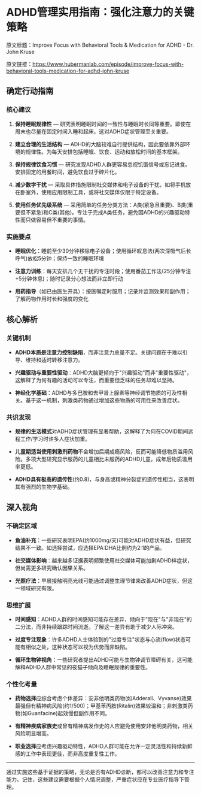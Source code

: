 # ADHD管理实用指南：强化注意力的关键策略

原文标题：Improve Focus with Behavioral Tools & Medication for ADHD - Dr. John Kruse

原文链接：https://www.hubermanlab.com/episode/improve-focus-with-behavioral-tools-medication-for-adhd-john-kruse

## 确定行动指南

### 核心建议
1. **保持睡眠规律性** — 研究表明睡眠时间的一致性与睡眠时长同等重要。即使在周末也尽量在固定时间入睡和起床，这对ADHD症状管理至关重要。
   
2. **建立合理的生活结构** — ADHD的大脑较难自行提供结构，因此要依靠外部环境的规律性。为每天安排包括睡眠、饮食、运动和放松时间的基本框架。

3. **保持规律饮食习惯** — 研究发现ADHD人群更容易忽视饥饿信号或忘记进食。安排固定的用餐时间，避免饮食过于碎片化。

4. **减少数字干扰** — 采取具体措施限制社交媒体和电子设备的干扰，如将手机放在卧室外，使用应用限制工具，或将社交媒体仅限于特定设备。

5. **使用任务优先级系统** — 采用简单的任务分类方法：A类(紧急且重要)、B类(重要但不紧急)和C类(其他)。专注于完成A类任务，避免因ADHD的兴趣驱动特性而只做容易但不重要的事情。

### 实施要点
- **睡眠优化**：睡前至少30分钟移除电子设备；使用循环叹息法(两次深吸气后长呼气)放松5分钟；保持一致的睡眠环境
  
- **注意力训练**：每天安排几个无干扰的专注时段；使用番茄工作法(25分钟专注+5分钟休息)；随时记录分心想法而非立即行动
  
- **用药指导**（如已由医生开具）：按医嘱定时服用；记录并监测效果和副作用；了解药物作用时长和强度的变化

## 核心解析

### 关键机制
- **ADHD本质是注意力控制缺陷**，而非注意力总量不足。关键问题在于难以引导、维持和适时转移注意力。

- **兴趣驱动与重要性驱动**：ADHD大脑更倾向于"兴趣驱动"而非"重要性驱动"，这解释了为何有趣的活动可以专注，而重要但乏味的任务却难以坚持。

- **神经化学基础**：ADHD与多巴胺和去甲肾上腺素等神经调节物质的可及性相关。基于这一机制，刺激类药物通过增加这些物质的可用性来改善症状。

### 共识发现
- **规律的生活模式**对ADHD症状管理有显著帮助，这解释了为何在COVID期间远程工作/学习时许多人症状加重。

- **儿童期适当使用刺激剂药物**不会增加后期成瘾风险，反而可能降低物质滥用风险。多项大型研究显示服药的儿童相比未服药的ADHD儿童，成年后物质滥用率更低。

- **ADHD具有极高的遗传性**(约0.8)，与身高或精神分裂症的遗传性相当，这表明其有强烈的生物学基础。

## 深入视角

### 不确定区域
- **鱼油补充**：一些研究表明EPA(约1000mg/天)可能对ADHD症状有益，但研究结果不一致。如选择尝试，应选择EPA:DHA比例约为2:1的产品。

- **社交媒体影响**：越来越多证据表明频繁使用社交媒体可能加剧ADHD样症状，但尚需更多研究确认因果关系。

- **光照疗法**：早晨接触明亮光线可能通过调整生理节律来改善ADHD症状，但这一领域研究有限。

### 思维扩展
- **时间感知**：ADHD人群的时间感知可能存在差异，倾向于"现在"与"非现在"的二分法，而非持续跟踪时间流逝。了解这一差异有助于减少人际冲突。

- **过度专注现象**：许多ADHD人士体验到的"过度专注"状态与心流(flow)状态可能有相似之处，这种状态可以视为优势而非缺陷。

- **循环生物钟视角**：一些研究者提出ADHD可能与生物钟调节障碍有关，这可能解释ADHD人群中常见的夜猫子倾向及睡眠规律的重要性。

### 个性化考量
- **药物选择**应综合考虑个体差异：安非他明类药物(如Adderall、Vyvanse)效果最强但有精神病风险(约1/500)；甲基苯丙胺(Ritalin)效果较温和；非刺激类药物(如Guanfacine)起效慢但副作用不同。

- **有精神疾病家族史**或曾有精神病发作史的人应避免使用安非他明类药物，相关风险明显增高。

- **职业选择**应考虑兴趣驱动特性，ADHD人群可能在允许一定灵活性和持续新鲜感的工作中表现更佳，而非高度重复性工作。

---

通过实施这些基于证据的策略，无论是否有ADHD诊断，都可以改善注意力和专注能力。记住，这些建议需要根据个人情况调整，严重症状应在专业医疗指导下管理。
